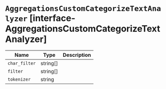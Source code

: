 # `AggregationsCustomCategorizeTextAnalyzer` [interface-AggregationsCustomCategorizeTextAnalyzer]

| Name | Type | Description |
| - | - | - |
| `char_filter` | string[] | &nbsp; |
| `filter` | string[] | &nbsp; |
| `tokenizer` | string | &nbsp; |
